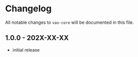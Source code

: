 # Changelog

All notable changes to `vao-core` will be documented in this file.

## 1.0.0 - 202X-XX-XX

- initial release
